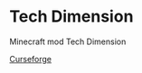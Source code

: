 # Tech Dimension
Minecraft mod Tech Dimension

[Curseforge](https://www.curseforge.com/minecraft/mc-mods/tech-dimension)
